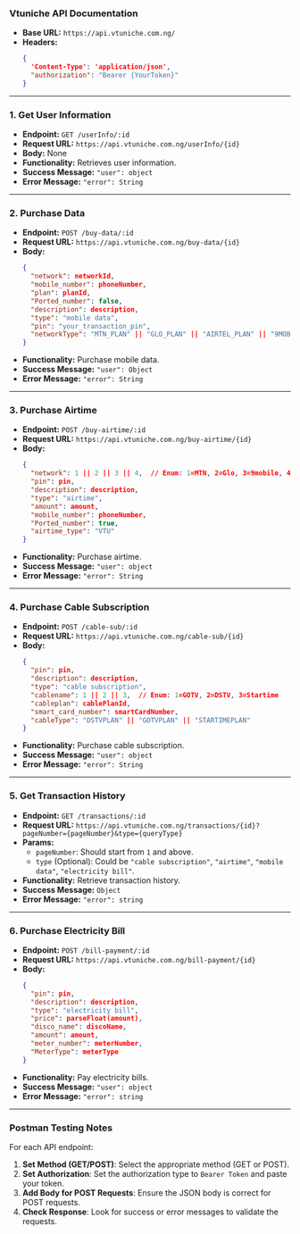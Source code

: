 ### **Vtuniche API Documentation**

- **Base URL:** `https://api.vtuniche.com.ng/`
- **Headers:**
  ```json
  {
    'Content-Type': 'application/json',
    "authorization": "Bearer {YourToken}"
  }
  ```

---

### **1. Get User Information**

- **Endpoint:** `GET /userInfo/:id`
- **Request URL:** `https://api.vtuniche.com.ng/userInfo/{id}`
- **Body:** None
- **Functionality:** Retrieves user information.
- **Success Message:** `"user": object`
- **Error Message:** `"error": String`

---

### **2. Purchase Data**

- **Endpoint:** `POST /buy-data/:id`
- **Request URL:** `https://api.vtuniche.com.ng/buy-data/{id}`
- **Body:**
  ```json
  {
    "network": networkId,
    "mobile_number": phoneNumber,
    "plan": planId,
    "Ported_number": false,
    "description": description,
    "type": "mobile data",
    "pin": "your_transaction_pin",
    "networkType": "MTN_PLAN" || "GLO_PLAN" || "AIRTEL_PLAN" || "9MOBILE_PLAN"
  }
  ```
- **Functionality:** Purchase mobile data.
- **Success Message:** `"user": Object`
- **Error Message:** `"error": String`

---

### **3. Purchase Airtime**

- **Endpoint:** `POST /buy-airtime/:id`
- **Request URL:** `https://api.vtuniche.com.ng/buy-airtime/{id}`
- **Body:**
  ```json
  {
    "network": 1 || 2 || 3 || 4,  // Enum: 1=MTN, 2=Glo, 3=9mobile, 4=Airtel
    "pin": pin,
    "description": description,
    "type": "airtime",
    "amount": amount,
    "mobile_number": phoneNumber,
    "Ported_number": true,
    "airtime_type": "VTU"
  }
  ```
- **Functionality:** Purchase airtime.
- **Success Message:** `"user": object`
- **Error Message:** `"error": String`

---

### **4. Purchase Cable Subscription**

- **Endpoint:** `POST /cable-sub/:id`
- **Request URL:** `https://api.vtuniche.com.ng/cable-sub/{id}`
- **Body:**
  ```json
  {
    "pin": pin,
    "description": description,
    "type": "cable subscription",
    "cablename": 1 || 2 || 3,  // Enum: 1=GOTV, 2=DSTV, 3=Startime
    "cableplan": cablePlanId,
    "smart_card_number": smartCardNumber,
    "cableType": "DSTVPLAN" || "GOTVPLAN" || "STARTIMEPLAN"
  }
  ```
- **Functionality:** Purchase cable subscription.
- **Success Message:** `"user": object`
- **Error Message:** `"error": String`

---

### **5. Get Transaction History**

- **Endpoint:** `GET /transactions/:id`
- **Request URL:** `https://api.vtuniche.com.ng/transactions/{id}?pageNumber={pageNumber}&type={queryType}`
- **Params:**
  - `pageNumber`: Should start from `1` and above.
  - `type` (Optional): Could be `"cable subscription"`, `"airtime"`, `"mobile data"`, `"electricity bill"`.
- **Functionality:** Retrieve transaction history.
- **Success Message:** `Object`
- **Error Message:** `"error": string`

---

### **6. Purchase Electricity Bill**

- **Endpoint:** `POST /bill-payment/:id`
- **Request URL:** `https://api.vtuniche.com.ng/bill-payment/{id}`
- **Body:**
  ```json
  {
    "pin": pin,
    "description": description,
    "type": "electricity bill",
    "price": parseFloat(amount),
    "disco_name": discoName,
    "amount": amount,
    "meter_number": meterNumber,
    "MeterType": meterType
  }
  ```
- **Functionality:** Pay electricity bills.
- **Success Message:** `"user": object`
- **Error Message:** `"error": string`

---

### **Postman Testing Notes**

For each API endpoint:
1. **Set Method (GET/POST)**: Select the appropriate method (GET or POST).
2. **Set Authorization**: Set the authorization type to `Bearer Token` and paste your token.
3. **Add Body for POST Requests**: Ensure the JSON body is correct for POST requests.
4. **Check Response**: Look for success or error messages to validate the requests.
